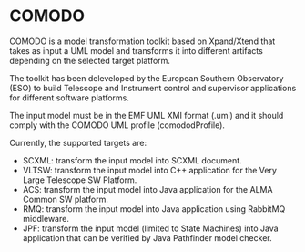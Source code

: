 # COMODO

COMODO is a model transformation toolkit based on Xpand/Xtend that takes as input a UML model and transforms it into different artifacts depending on the selected target platform.

The toolkit has been deleveloped by the European Southern Observatory (ESO) to build Telescope and Instrument control and supervisor applications for different software platforms. 

The input model must be in the EMF UML XMI format (.uml) and it should comply with the COMODO UML profile (comododProfile).

Currently, the supported targets are:
* SCXML: transform the input model into SCXML document.
* VLTSW: transform the input model into C++ application for the Very Large Telescope SW Platform.
* ACS: transform the input model into Java application for the ALMA Common SW platform.
* RMQ: transform the input model into Java application using RabbitMQ middleware.
* JPF: transform the input model (limited to State Machines) into Java application that can be verified by Java Pathfinder model checker.

